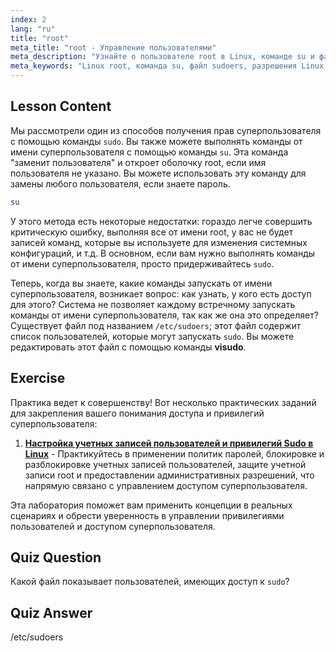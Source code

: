 ```yaml
---
index: 2
lang: "ru"
title: "root"
meta_title: "root - Управление пользователями"
meta_description: "Узнайте о пользователе root в Linux, команде su и файле /etc/sudoers. Разберитесь в доступе и разрешениях суперпользователя в Linux с помощью этого руководства для начинающих."
meta_keywords: "Linux root, команда su, файл sudoers, разрешения Linux, суперпользователь, учебник Linux, руководство для начинающих"
---
```


## Lesson Content

Мы рассмотрели один из способов получения прав суперпользователя с помощью команды `sudo`. Вы также можете выполнять команды от имени суперпользователя с помощью команды `su`. Эта команда "заменит пользователя" и откроет оболочку root, если имя пользователя не указано. Вы можете использовать эту команду для замены любого пользователя, если знаете пароль.

```bash
su
```

У этого метода есть некоторые недостатки: гораздо легче совершить критическую ошибку, выполняя все от имени root, у вас не будет записей команд, которые вы используете для изменения системных конфигураций, и т.д. В основном, если вам нужно выполнять команды от имени суперпользователя, просто придерживайтесь `sudo`.

Теперь, когда вы знаете, какие команды запускать от имени суперпользователя, возникает вопрос: как узнать, у кого есть доступ для этого? Система не позволяет каждому встречному запускать команды от имени суперпользователя, так как же она это определяет? Существует файл под названием `/etc/sudoers`; этот файл содержит список пользователей, которые могут запускать `sudo`. Вы можете редактировать этот файл с помощью команды **visudo**.

## Exercise

Практика ведет к совершенству! Вот несколько практических заданий для закрепления вашего понимания доступа и привилегий суперпользователя:

1. **[Настройка учетных записей пользователей и привилегий Sudo в Linux](https://labex.io/ru/labs/comptia-configure-user-accounts-and-sudo-privileges-in-linux-590856)** - Практикуйтесь в применении политик паролей, блокировке и разблокировке учетных записей пользователей, защите учетной записи root и предоставлении административных разрешений, что напрямую связано с управлением доступом суперпользователя.

Эта лаборатория поможет вам применить концепции в реальных сценариях и обрести уверенность в управлении привилегиями пользователей и доступом суперпользователя.

## Quiz Question

Какой файл показывает пользователей, имеющих доступ к `sudo`?

## Quiz Answer

/etc/sudoers
